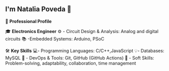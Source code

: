 ## I'm Natalia Poveda 👋

💼 **Professional Profile**

:mortar_board: **Electronics Engineer**
:gear: - Circuit Design & Analysis: Analog and digital circuits
:books: -Embedded Systems: Arduino, PSoC

🛠️ **Key Skills**
:computer:- Programming Languages: C/C++,JavaScript
:bulb:- Databases: MySQL 
:robot: - DevOps & Tools: Git, GitHub (GitHub Actions)
:memo: - Soft Skills:  Problem-solving, adaptability, collaboration, time management